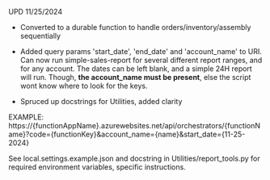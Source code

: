 UPD 11/25/2024

- Converted to a durable function to handle orders/inventory/assembly sequentially

- Added query params 'start_date', 'end_date' and 'account_name' to URI. Can now run simple-sales-report for several different report ranges, and for any account.
  The dates can be left blank, and a simple 24H report will run. Though, **the account_name must be present**, else the script wont know where to look for the keys.

- Spruced up docstrings for Utilities, added clarity

EXAMPLE:
https://{functionAppName}.azurewebsites.net/api/orchestrators/{functionName}?code={functionKey}&account_name={name}&start_date={11-25-2024}

See local.settings.example.json and docstring in Utilities/report_tools.py for required environment variables, specific instructions.
